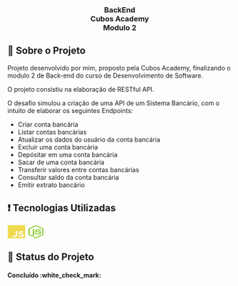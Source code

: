 <!-- Seu papel é construir uma RESTful API que permita:

Criar conta bancária
Listar contas bancárias
Atualizar os dados do usuário da conta bancária
Excluir uma conta bancária
Depósitar em uma conta bancária
Sacar de uma conta bancária
Transferir valores entre contas bancárias
Consultar saldo da conta bancária
Emitir extrato bancário -->

<div align="center">
	<h3>BackEnd <br>Cubos Academy <br>Modulo 2</h3>
</div>

<!-- ## :point_right: Acesse o Projeto
https://cubosflix-hazel.vercel.app/pages -->


## :dart: Sobre o Projeto
Projeto desenvolvido por mim, proposto pela Cubos Academy, finalizando o modulo 2 de Back-end do curso de Desenvolvimento de Software.

O projeto consistiu na elaboração de RESTful API.

O desafio simulou a criação de uma API de um Sistema Bancário, com o intuito de elaborar os seguintes Endpoints:

- Criar conta bancária
- Listar contas bancárias
- Atualizar os dados do usuário da conta bancária
- Excluir uma conta bancária
- Depósitar em uma conta bancária
- Sacar de uma conta bancária
- Transferir valores entre contas bancárias
- Consultar saldo da conta bancária
- Emitir extrato bancário


## ❗ Tecnologias Utilizadas

  <div style="display: inline_block">
  <img align="center" alt="jl-Js" height="30" width="40" src="https://raw.githubusercontent.com/devicons/devicon/master/icons/javascript/javascript-plain.svg">
  <img align="center" alt="jl-Node" height="30" width="40" src="https://raw.githubusercontent.com/devicons/devicon/master/icons/nodejs/nodejs-original.svg">  
  </div>  


## :running: Status do Projeto

<h4 align="left">
Concluído :white_check_mark:
	
</h4>
